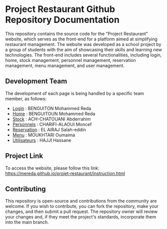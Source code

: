 # Project Restaurant Github Repository Documentation

This repository contains the source code for the "Project Restaurant" website, which serves as the front-end for a platform aimed at simplifying restaurant management. The website was developed as a school project by a group of students with the aim of showcasing their skills and learning new technologies. The front-end includes several functionalities, including login, home, stock management, personnel management, reservation management, menu management, and user management.

## Development Team

The development of each page is being handled by a specific team member, as follows:

-   [Login](https://mereda.github.io/projet-restaurant/login%20page/) : BENGUITON Mohammed Reda
-   [Home](https://mereda.github.io/projet-restaurant/home%20page/) : BENGUITOUN Mohammed Reda
-   [Stock](https://mereda.github.io/projet-restaurant/stock%20page/) : ACH-CHATOUANI Abderrahim
-   [Personnels](https://mereda.github.io/projet-restaurant/personnels%20page/) : CHARIFI-ALAOUI Moncef
-   [Reservation](https://mereda.github.io/projet-restaurant/reservation%20page/) : EL AIRAJ Salah-eddin
-   [Menu](https://mereda.github.io/projet-restaurant/menu%20page/) : MOUKHTARI Oumaima
-   [Utilisateurs](https://mereda.github.io/projet-restaurant/utilisateurs%20page/) : HAJJI Hassane

## Project Link

To access the website, please follow this link: https://mereda.github.io/projet-restaurant/instruction.html

## Contributing

This repository is open-source and contributions from the community are welcome. If you wish to contribute, you can fork the repository, make your changes, and then submit a pull request. The repository owner will review your changes and, if they meet the project's standards, incorporate them into the main branch.
